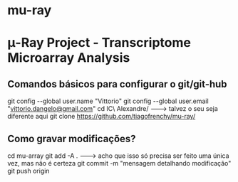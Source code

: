 # mu-ray
# μ-Ray Project - Transcriptome Microarray Analysis



## Comandos básicos para configurar o git/git-hub
git config --global user.name "Vittorio" 
git config --global user.email "vittorio.dangelo@gmail.com" 
cd IC\ Alexandre/  ---> talvez o seu seja diferente aqui
git clone https://github.com/tiagofrenchy/mu-ray/


## Como gravar modificações?
cd mu-array
git add -A . ---> acho que isso só precisa ser feito uma única vez, mas não é certeza
git commit -m "mensagem detalhando modificação"
git push origin

